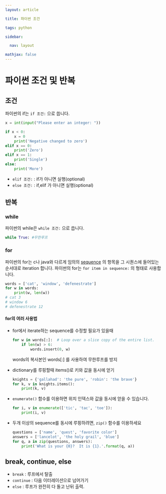 ```yaml
---
layout: article

title: 파이썬 조건

tags: python

sidebar:

  nav: layout

mathjax: false
---
```


# 파이썬 조건 및 반복

## 조건

파이썬의 if는 `if 조건:` 으로  씁니다.

```python
x = int(input("Please enter an integer: "))

if x < 0:
    x = 0
    print('Negative changed to zero')
elif x == 0:
    print('Zero')
elif x == 1:
    print('Single')
else:
    print('More')
```

- `elif 조건:`  : if가 아니면 실행(optional)
- `else 조건:`  : if,elif 가 아니면 실행(optional)



## 반복

### while

파이썬의 while은 `while 조건:` 으로 씁니다.

```python
while True: #무한루프
```

### for

파이썬의 for는 c나 java와 다르게 임의의 [sequence](https://akkir12.github.io/2019/05/11/%ED%8C%8C%EC%9D%B4%EC%8D%AC-%EC%BB%A8%ED%85%8C%EC%9D%B4%EB%84%88.html ) 의 항목을 그 시퀀스에 들어있는 순서대로 iteration 합니다. 파이썬의 for는 `for item in sequence:`  의 형태로 사용합니다.

```python
words = ['cat', 'window', 'defenestrate']
for w in words:
    print(w, len(w))
# cat 3
# window 6
# defenestrate 12
```

#### for의 여러 사용법

- for에서 iterate하는 sequence를 수정할 필요가 있을때

  ```python
  for w in words[:]:  # Loop over a slice copy of the entire list.
      if len(w) > 6:
          words.insert(0, w)
  ```

  words의 복사본인 words[:] 를 사용하여 무한루프를 방지

   

- dictionary를 루핑할때 items()로 키와 값을 동시에 얻기

    ```python
    knights = {'gallahad': 'the pure', 'robin': 'the brave'}
    for k, v in knights.items():
        print(k, v)
    ```

- `enumerate()` 함수를 이용하면 위치 인덱스와 값을 동시에 얻을 수 있습니다.

  ```python
  for i, v in enumerate(['tic', 'tac', 'toe']):
      print(i, v)
  ```
  

- 두개 이상의 sequence를 동시에 루핑하려면, `zip()` 함수를 이용하세요

    ```python
    questions = ['name', 'quest', 'favorite color']
    answers = ['lancelot', 'the holy grail', 'blue']
    for q, a in zip(questions, answers):
        print('What is your {0}?  It is {1}.'.format(q, a))
    ```

## break, continue, else

- `break` : 루프에서 탈출
- `continue` : 다음 이터레이션으로 넘어가기
- `else` : 루프가 완전히 다 돌고 난뒤 출력.